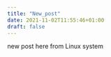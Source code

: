 ```yaml
---
title: "New_post"
date: 2021-11-02T11:55:46+01:00
draft: false
---
```


new post here from Linux system
